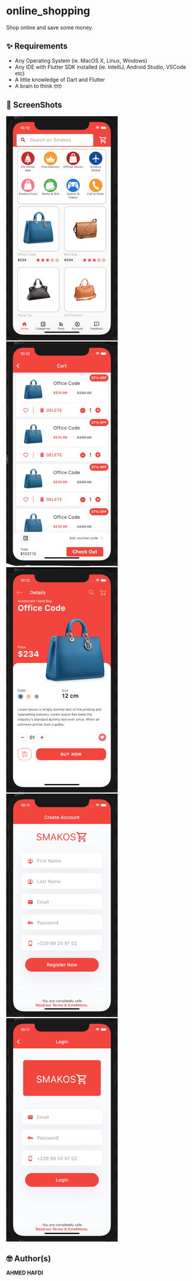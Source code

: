 # online_shopping

Shop online and save some money.

## ✨ Requirements
* Any Operating System (ie. MacOS X, Linux, Windows)
* Any IDE with Flutter SDK installed (ie. IntelliJ, Android Studio, VSCode etc)
* A little knowledge of Dart and Flutter
* A brain to think 🤓🤓
    
## 📸 ScreenShots

<img src="screenshots/home.png" width="300"/> <img src="screenshots/cart.png" width="300"/>
<img src="screenshots/details.png" width="300"/> <img src="screenshots/signup.png" width="300"/>
<img src="screenshots/login.png" width="300"/>



## 🤓 Author(s)
**AHMED HAFDI**



